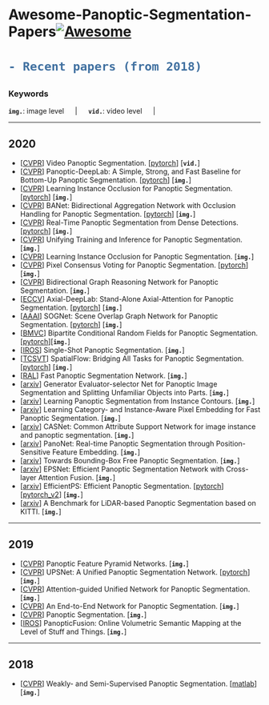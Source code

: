 # Awesome-Panoptic-Segmentation-Papers[![Awesome](https://awesome.re/badge.svg)](https://awesome.re)

<h1> 

```diff
- Recent papers (from 2018)
```

</h1>

<h3> Keywords </h3>


__`img.`__: image level  &emsp; | &emsp; __`vid.`__: video level &emsp; | &emsp; 

---
## 2020
- [[CVPR](https://arxiv.org/pdf/2006.11339v1.pdf)] Video Panoptic Segmentation. [[pytorch](https://github.com/mcahny/vps)] [__`vid.`__]
- [[CVPR](https://arxiv.org/pdf/1911.10194v3.pdf)] Panoptic-DeepLab: A Simple, Strong, and Fast Baseline for Bottom-Up Panoptic Segmentation. [[pytorch](https://github.com/bowenc0221/panoptic-deeplab)] [__`img.`__]
- [[CVPR](https://arxiv.org/pdf/1906.05896v4.pdf)] Learning Instance Occlusion for Panoptic Segmentation. [[pytorch](https://github.com/jlazarow/learning_instance_occlusion)] [__`img.`__]
- [[CVPR](https://arxiv.org/abs/2003.14031v1)] BANet: Bidirectional Aggregation Network with Occlusion Handling for Panoptic Segmentation. [[pytorch](https://github.com/Mooonside/BANet)] [__`img.`__]
- [[CVPR](https://arxiv.org/abs/1912.01202v3)] Real-Time Panoptic Segmentation from Dense Detections. [[pytorch](https://github.com/TRI-ML/realtime_panoptic)] [__`img.`__]
- [[CVPR](https://arxiv.org/abs/2001.04982)] Unifying Training and Inference for Panoptic Segmentation. [__`img.`__]
- [[CVPR](https://arxiv.org/abs/1906.05896v4)] Learning Instance Occlusion for Panoptic Segmentation. [__`img.`__]
- [[CVPR](https://arxiv.org/abs/2004.01849v1)] Pixel Consensus Voting for Panoptic Segmentation. [[pytorch](https://github.com/w-hc/pcv)] [__`img.`__]
- [[CVPR](https://arxiv.org/abs/2004.06272v1)] Bidirectional Graph Reasoning Network for Panoptic Segmentation. [__`img.`__]
- [[ECCV](https://arxiv.org/pdf/2003.07853v2.pdf)] Axial-DeepLab: Stand-Alone Axial-Attention for Panoptic Segmentation. [[pytorch](https://github.com/csrhddlam/axial-deeplab)] [__`img.`__]
- [[AAAI](https://arxiv.org/abs/1911.07527)] SOGNet: Scene Overlap Graph Network for Panoptic Segmentation. [[pytorch](https://github.com/LaoYang1994/SOGNet)] [__`img.`__]
- [[BMVC](https://arxiv.org/pdf/1912.05307.pdf)] Bipartite Conditional Random Fields for Panoptic Segmentation. [[pytorch](https://github.com/sahan-liyanaarachchi/bcrf-detectron)][__`img.`__]
- [[IROS](https://arxiv.org/pdf/1911.00764.pdf)] Single-Shot Panoptic Segmentation. [__`img.`__]
- [[TCSVT](https://arxiv.org/abs/1910.08787v3)] SpatialFlow: Bridging All Tasks for Panoptic Segmentation. [[pytorch](https://github.com/chensnathan/SpatialFlow)] [__`img.`__]
- [[RAL](https://ieeexplore.ieee.org/document/8972471)] Fast Panoptic Segmentation Network. [__`img.`__]
- [[arxiv](https://arxiv.org/pdf/1908.09108.pdf)] Generator Evaluator-selector Net for Panoptic Image Segmentation and Splitting Unfamiliar Objects into Parts. [__`img.`__]
- [[arxiv](https://arxiv.org/pdf/2010.11681.pdf)] Learning Panoptic Segmentation from Instance Contours. [__`img.`__]
- [[arxiv](https://arxiv.org/pdf/2009.13342.pdf)] Learning Category- and Instance-Aware Pixel Embedding for Fast Panoptic Segmentation. [__`img.`__]
- [[arxiv](https://arxiv.org/pdf/2008.00810.pdf)] CASNet: Common Attribute Support Network for image instance and panoptic segmentation. [__`img.`__]
- [[arxiv](https://arxiv.org/pdf/2008.00192.pdf)] PanoNet: Real-time Panoptic Segmentation through Position-Sensitive Feature Embedding. [__`img.`__]
- [[arxiv](https://arxiv.org/pdf/2002.07705.pdf)] Towards Bounding-Box Free Panoptic Segmentation. [__`img.`__]
- [[arxiv](https://arxiv.org/pdf/2003.10142.pdf)] EPSNet: Efficient Panoptic Segmentation Network with Cross-layer Attention Fusion. [__`img.`__]
- [[arxiv](https://arxiv.org/pdf/2004.02307.pdf)] EfficientPS: Efficient Panoptic Segmentation. [[pytorch](https://github.com/DeepSceneSeg/EfficientPS)][[pytorch_v2](https://github.com/loic-beheshti/EfficientPS-lit)] [__`img.`__]
- [[arxiv](https://arxiv.org/pdf/2003.02371.pdf)] A Benchmark for LiDAR-based Panoptic Segmentation based on KITTI. [__`img.`__]

---
## 2019
- [[CVPR](https://arxiv.org/pdf/1901.02446v2.pdf)] Panoptic Feature Pyramid Networks. [__`img.`__]
- [[CVPR](https://arxiv.org/pdf/1901.03784v2.pdf)] UPSNet: A Unified Panoptic Segmentation Network. [[pytorch](https://github.com/uber-research/UPSNet)] [__`img.`__] 
- [[CVPR](https://arxiv.org/pdf/1812.03904v2.pdf)] Attention-guided Unified Network for Panoptic Segmentation. [__`img.`__] 
- [[CVPR](https://arxiv.org/pdf/1903.05027.pdf)] An End-to-End Network for Panoptic Segmentation. [__`img.`__] 
- [[CVPR](https://arxiv.org/pdf/1801.00868.pdf)] Panoptic Segmentation. [__`img.`__] 
- [[IROS](https://arxiv.org/pdf/1903.01177.pdf)] PanopticFusion: Online Volumetric Semantic Mapping at the Level of Stuff and Things. [__`img.`__] 
---
## 2018
- [[CVPR](https://arxiv.org/pdf/1808.03575.pdf)] Weakly- and Semi-Supervised Panoptic Segmentation. [[matlab](https://github.com/qizhuli/Weakly-Supervised-Panoptic-Segmentation)] [__`img.`__] 
